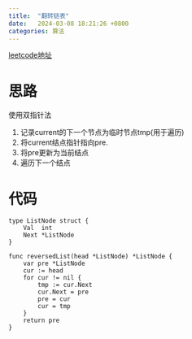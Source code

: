 ```yaml
---
title:  "翻转链表"
date:   2024-03-08 18:21:26 +0800
categories: 算法
---
```

[leetcode地址](https://leetcode.cn/problems/reverse-linked-list/description/)

# 思路
使用双指针法
1. 记录current的下一个节点为临时节点tmp(用于遍历)
2. 将current结点指针指向pre.
3. 将pre更新为当前结点
4. 遍历下一个结点

# 代码
```golang
type ListNode struct {
	Val  int
	Next *ListNode
}

func reversedList(head *ListNode) *ListNode {
	var pre *ListNode
	cur := head
	for cur != nil {
		tmp := cur.Next
		cur.Next = pre
		pre = cur
		cur = tmp 
	}
	return pre
}
```